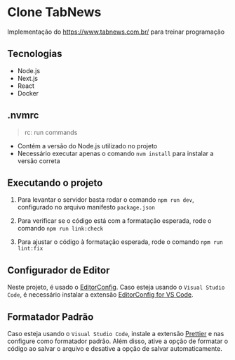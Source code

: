 # Clone TabNews

Implementação do https://www.tabnews.com.br/ para treinar programação

## Tecnologias

- Node.js
- Next.js
- React
- Docker

## .nvmrc

> rc: run commands

- Contém a versão do Node.js utilizado no projeto
- Necessário executar apenas o comando `nvm install` para instalar a versão correta

## Executando o projeto

1. Para levantar o servidor basta rodar o comando `npm run dev`, configurado no arquivo manifesto `package.json`

2. Para verificar se o código está com a formatação esperada, rode o comando `npm run link:check`

3. Para ajustar o código à formatação esperada, rode o comando `npm run lint:fix`

## Configurador de Editor

Neste projeto, é usado o [EditorConfig](https://editorconfig.org/). Caso esteja usando o `Visual Studio Code`, é necessário instalar a extensão [EditorConfig for VS Code](https://marketplace.visualstudio.com/items?itemName=EditorConfig.EditorConfig).

## Formatador Padrão

Caso esteja usando o `Visual Studio Code`, instale a extensão [Prettier](https://marketplace.visualstudio.com/items?itemName=esbenp.prettier-vscode) e nas configure como formatador padrão. Além disso, ative a opção de formatar o código ao salvar o arquivo e desative a opção de salvar automaticamente.
